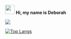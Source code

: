 <img src="https://raw.githubusercontent.com/MartinHeinz/MartinHeinz/master/wave.gif" width="30px"> **Hi, my name is Deborah**<br/> 
                                                                
                                                                
![](https://github.com/DeborahOsilade/Deborah-s-osilade/blob/main/Images/Deborah%20Osilade%20(1).png)


[![Top Langs](https://github-readme-stats.vercel.app/api/top-langs/?username=deborahosilade&langs_count=8)](https://github.com/deborahosilade/github-readme-stats)

